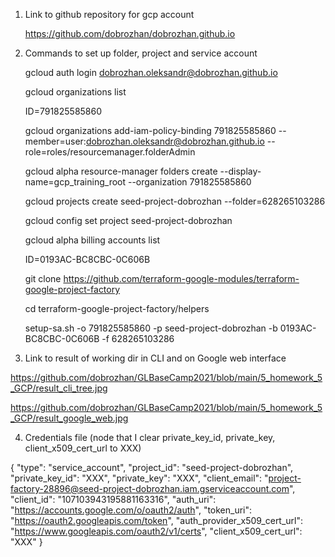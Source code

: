 1. Link to github repository for gcp account

    https://github.com/dobrozhan/dobrozhan.github.io

2. Commands to set up folder, project and service account

    gcloud auth login dobrozhan.oleksandr@dobrozhan.github.io

    gcloud organizations list

    ID=791825585860

    gcloud organizations add-iam-policy-binding 791825585860 --member=user:dobrozhan.oleksandr@dobrozhan.github.io --role=roles/resourcemanager.folderAdmin
  
    gcloud alpha resource-manager folders create --display-name=gcp_training_root --organization 791825585860

    gcloud projects create seed-project-dobrozhan --folder=628265103286

    gcloud config set project seed-project-dobrozhan

    gcloud alpha billing accounts list

    ID=0193AC-BC8CBC-0C606B

    git clone https://github.com/terraform-google-modules/terraform-google-project-factory

    cd terraform-google-project-factory/helpers

    setup-sa.sh -o 791825585860 -p seed-project-dobrozhan -b 0193AC-BC8CBC-0C606B -f 628265103286

3. Link to result of working dir in CLI and on Google web interface

https://github.com/dobrozhan/GLBaseCamp2021/blob/main/5_homework_5_GCP/result_cli_tree.jpg

https://github.com/dobrozhan/GLBaseCamp2021/blob/main/5_homework_5_GCP/result_google_web.jpg

4. Credentials file (node that I clear private_key_id, private_key, client_x509_cert_url to XXX)

{
  "type": "service_account",
  "project_id": "seed-project-dobrozhan",
  "private_key_id": "XXX",
  "private_key": "XXX",
  "client_email": "project-factory-28896@seed-project-dobrozhan.iam.gserviceaccount.com",
  "client_id": "107103943195881163316",
  "auth_uri": "https://accounts.google.com/o/oauth2/auth",
  "token_uri": "https://oauth2.googleapis.com/token",
  "auth_provider_x509_cert_url": "https://www.googleapis.com/oauth2/v1/certs",
  "client_x509_cert_url": "XXX"
}

